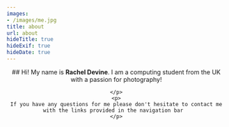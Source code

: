 ```yaml
---
images:
- /images/me.jpg
title: about
url: about
hideTitle: true
hideExif: true
hideDate: true
---
```


<div align="center">
	<p>
        ## Hi! My name is <strong>Rachel Devine</strong>. 
	I am a computing student from the UK with a passion for photography!
	
	</p>
	<p>
	If you have any questions for me please don't hesitate to contact me with the links provided in the navigation bar	
	</p>
</div>



